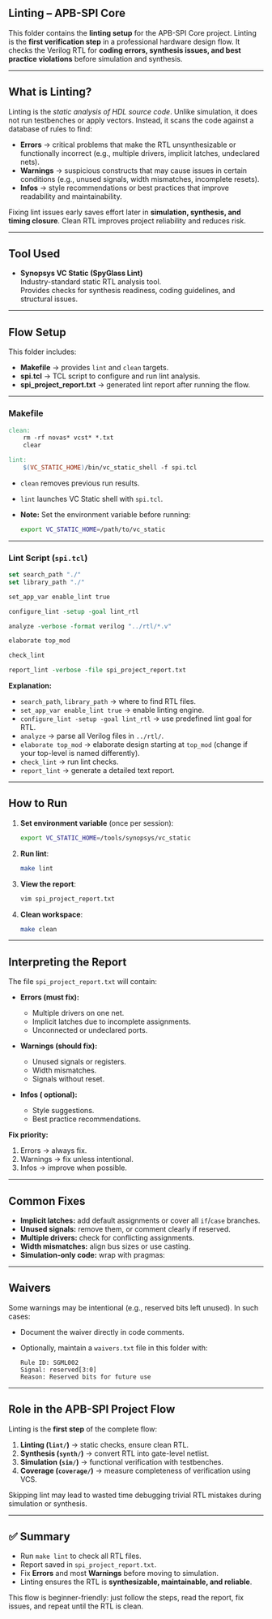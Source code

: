 ##  Linting – APB-SPI Core

This folder contains the **linting setup** for the APB-SPI Core project. Linting is the **first verification step** in a professional hardware design flow. It checks the Verilog RTL for **coding errors, synthesis issues, and best practice violations** before simulation and synthesis.

---

##  What is Linting?

Linting is the *static analysis of HDL source code*. Unlike simulation, it does not run testbenches or apply vectors. Instead, it scans the code against a database of rules to find:

- **Errors** → critical problems that make the RTL unsynthesizable or functionally incorrect (e.g., multiple drivers, implicit latches, undeclared nets).  
- **Warnings** → suspicious constructs that may cause issues in certain conditions (e.g., unused signals, width mismatches, incomplete resets).  
- **Infos** → style recommendations or best practices that improve readability and maintainability.

Fixing lint issues early saves effort later in **simulation, synthesis, and timing closure**. Clean RTL improves project reliability and reduces risk.

---

##  Tool Used

- **Synopsys VC Static (SpyGlass Lint)**  
  Industry-standard static RTL analysis tool.  
  Provides checks for synthesis readiness, coding guidelines, and structural issues.

---

##  Flow Setup

This folder includes:
- **Makefile** → provides `lint` and `clean` targets.  
- **spi.tcl** → TCL script to configure and run lint analysis.  
- **spi_project_report.txt** → generated lint report after running the flow.  

---

###  Makefile

```makefile
clean:
	rm -rf novas* vcst* *.txt
	clear

lint: 
	$(VC_STATIC_HOME)/bin/vc_static_shell -f spi.tcl
````

* `clean` removes previous run results.
* `lint` launches VC Static shell with `spi.tcl`.
* **Note:** Set the environment variable before running:

  ```bash
  export VC_STATIC_HOME=/path/to/vc_static
  ```

---

###  Lint Script (`spi.tcl`)

```tcl
set search_path "./"
set library_path "./"

set_app_var enable_lint true

configure_lint -setup -goal lint_rtl

analyze -verbose -format verilog "../rtl/*.v"

elaborate top_mod

check_lint

report_lint -verbose -file spi_project_report.txt
```

**Explanation:**

* `search_path`, `library_path` → where to find RTL files.
* `set_app_var enable_lint true` → enable linting engine.
* `configure_lint -setup -goal lint_rtl` → use predefined lint goal for RTL.
* `analyze` → parse all Verilog files in `../rtl/`.
* `elaborate top_mod` → elaborate design starting at `top_mod` (change if your top-level is named differently).
* `check_lint` → run lint checks.
* `report_lint` → generate a detailed text report.

---

##  How to Run

1. **Set environment variable** (once per session):

   ```bash
   export VC_STATIC_HOME=/tools/synopsys/vc_static
   ```

2. **Run lint**:

   ```bash
   make lint
   ```

3. **View the report**:

   ```bash
   vim spi_project_report.txt
   ```

4. **Clean workspace**:

   ```bash
   make clean
   ```

---

##  Interpreting the Report

The file `spi_project_report.txt` will contain:

* **Errors (must fix):**

  * Multiple drivers on one net.
  * Implicit latches due to incomplete assignments.
  * Unconnected or undeclared ports.

* **Warnings (should fix):**

  * Unused signals or registers.
  * Width mismatches.
  * Signals without reset.

* **Infos ( optional):**

  * Style suggestions.
  * Best practice recommendations.

**Fix priority:**

1. Errors → always fix.
2. Warnings → fix unless intentional.
3. Infos → improve when possible.

---

##  Common Fixes

* **Implicit latches:** add default assignments or cover all `if`/`case` branches.
* **Unused signals:** remove them, or comment clearly if reserved.
* **Multiple drivers:** check for conflicting assignments.
* **Width mismatches:** align bus sizes or use casting.
* **Simulation-only code:** wrap with pragmas:

---

##  Waivers

Some warnings may be intentional (e.g., reserved bits left unused). In such cases:

* Document the waiver directly in code comments.
* Optionally, maintain a `waivers.txt` file in this folder with:

  ```
  Rule ID: SGML002
  Signal: reserved[3:0]
  Reason: Reserved bits for future use
  ```

---

##  Role in the APB-SPI Project Flow

Linting is the **first step** of the complete flow:

1. **Linting (`lint/`)** → static checks, ensure clean RTL.
2. **Synthesis (`synth/`)** → convert RTL into gate-level netlist.
3. **Simulation (`sim/`)** → functional verification with testbenches.
4. **Coverage (`coverage/`)** → measure completeness of verification using VCS.


Skipping lint may lead to wasted time debugging trivial RTL mistakes during simulation or synthesis.

---

## ✅ Summary

* Run `make lint` to check all RTL files.
* Report saved in `spi_project_report.txt`.
* Fix **Errors** and most **Warnings** before moving to simulation.
* Linting ensures the RTL is **synthesizable, maintainable, and reliable**.

This flow is beginner-friendly: just follow the steps, read the report, fix issues, and repeat until the RTL is clean.

```


